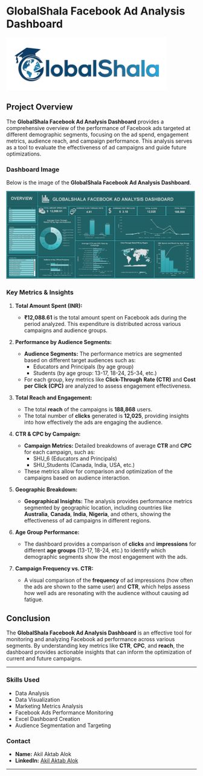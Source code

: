 # GlobalShala Facebook Ad Analysis Dashboard

![GlobalShala Logo](GlobalShala%20Logo.png)  

## Project Overview

The **GlobalShala Facebook Ad Analysis Dashboard** provides a comprehensive overview of the performance of Facebook ads targeted at different demographic segments, focusing on the ad spend, engagement metrics, audience reach, and campaign performance. This analysis serves as a tool to evaluate the effectiveness of ad campaigns and guide future optimizations.

### Dashboard Image

Below is the image of the **GlobalShala Facebook Ad Analysis Dashboard**.

![Facebook Ad Analysis Dashboard](Dashboard%20Picture.jpg)  

### Key Metrics & Insights

1. **Total Amount Spent (INR):**
   - **₹12,088.61** is the total amount spent on Facebook ads during the period analyzed. This expenditure is distributed across various campaigns and audience groups.

2. **Performance by Audience Segments:**
   - **Audience Segments:** The performance metrics are segmented based on different target audiences such as:
     - Educators and Principals (by age group)
     - Students (by age group: 13-17, 18-24, 25-34, etc.)
   - For each group, key metrics like **Click-Through Rate (CTR)** and **Cost per Click (CPC)** are analyzed to assess engagement effectiveness.

3. **Total Reach and Engagement:**
   - The total **reach** of the campaigns is **188,868** users.
   - The total number of **clicks** generated is **12,025**, providing insights into how effectively the ads are engaging the audience.

4. **CTR & CPC by Campaign:**
   - **Campaign Metrics:** Detailed breakdowns of average **CTR** and **CPC** for each campaign, such as:
     - SHU_6 (Educators and Principals)
     - SHU_Students (Canada, India, USA, etc.)
   - These metrics allow for comparison and optimization of the campaigns based on audience interaction.

5. **Geographic Breakdown:**
   - **Geographical Insights:** The analysis provides performance metrics segmented by geographic location, including countries like **Australia**, **Canada**, **India**, **Nigeria**, and others, showing the effectiveness of ad campaigns in different regions.

6. **Age Group Performance:**
   - The dashboard provides a comparison of **clicks** and **impressions** for different **age groups** (13-17, 18-24, etc.) to identify which demographic segments show the most engagement with the ads.

7. **Campaign Frequency vs. CTR:**
   - A visual comparison of the **frequency** of ad impressions (how often the ads are shown to the same user) and **CTR**, which helps assess how well ads are resonating with the audience without causing ad fatigue.

## Conclusion

The **GlobalShala Facebook Ad Analysis Dashboard** is an effective tool for monitoring and analyzing Facebook ad performance across various segments. By understanding key metrics like **CTR**, **CPC**, and **reach**, the dashboard provides actionable insights that can inform the optimization of current and future campaigns.

---

### Skills Used
- Data Analysis
- Data Visualization
- Marketing Metrics Analysis
- Facebook Ads Performance Monitoring
- Excel Dashboard Creation
- Audience Segmentation and Targeting

### Contact

- **Name:** Akil Aktab Alok
- **LinkedIn:** [Akil Aktab Alok](https://www.linkedin.com/in/akil-aktab-alok)

---

